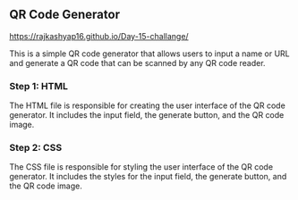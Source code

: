  ## QR Code Generator
 https://rajkashyap16.github.io/Day-15-challange/

This is a simple QR code generator that allows users to input a name or URL and generate a QR code that can be scanned by any QR code reader.

### Step 1: HTML
The HTML file is responsible for creating the user interface of the QR code generator. It includes the input field, the generate button, and the QR code image.


### Step 2: CSS
The CSS file is responsible for styling the user interface of the QR code generator. It includes the styles for the input field, the generate button, and the QR code image.

